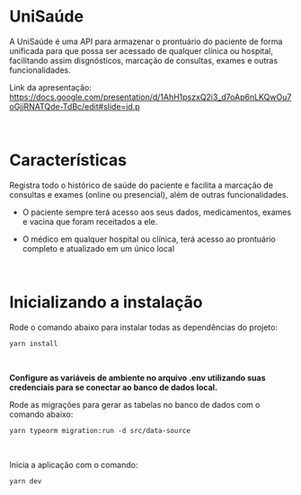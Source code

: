 # UniSaúde

A UniSaúde é uma API para armazenar o prontuário do paciente de forma unificada para que possa ser acessado de qualquer clínica ou hospital, facilitando assim disgnósticos, marcação de consultas, exames e outras funcionalidades.

Link da apresentação: https://docs.google.com/presentation/d/1AhH1pszxQ2i3_d7oAp6nLKQwOu7oGjjRNATQde-TdBc/edit#slide=id.p

<br>

# **Características**

Registra todo o histórico de saúde do paciente e facilita a marcação de consultas e exames (online ou presencial), além de outras funcionalidades.

- O paciente sempre terá acesso aos seus dados, medicamentos, exames e vacina que foram receitados a ele.

- O médico em qualquer hospital ou clínica, terá acesso ao prontuário completo e atualizado em um único local

<br>

# **Inicializando a instalação**

Rode o comando abaixo para instalar todas as dependências do projeto:

```
yarn install
```

<br>

**Configure as variáveis de ambiente no arquivo .env utilizando suas credenciais para se conectar ao banco de dados local.**

Rode as migrações para gerar as tabelas no banco de dados com o comando abaixo:

```
yarn typeorm migration:run -d src/data-source
```

<br>

Inicia a aplicação com o comando:

```
yarn dev
```
